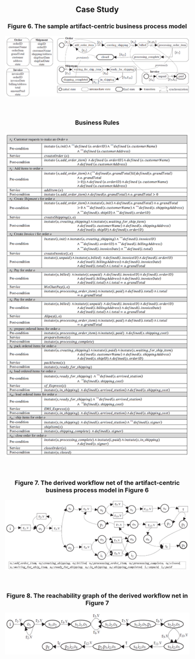 ## <center>**Case Study**</center>
### <center>Figure 6. The sample artifact-centric business process model</center>
![figure6](https://github.com/GuoshengKang/BS-APM/blob/master/images/figure6.png)
<br/><br/><br/>

### <center>**Business Rules**</center>
![figure6](https://github.com/GuoshengKang/BS-APM/blob/master/images/businessrules.png)
<br/><br/><br/>

### <center>Figure 7. The derived workflow net of the artifact-centric business process model in Figure 6</center>
![figure7](https://github.com/GuoshengKang/BS-APM/blob/master/images/figure7.png)
<br/><br/><br/>

### <center>Figure 8. The reachability graph of the derived workflow net in Figure 7</center>
![figure8](https://github.com/GuoshengKang/BS-APM/blob/master/images/figure8.png)



